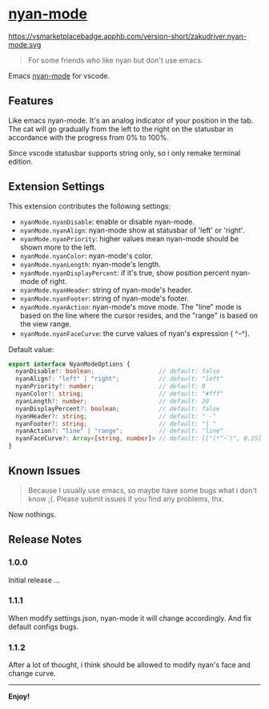 # [nyan-mode](https://github.com/zakudriver/nyan-mode-vscode)

https://vsmarketplacebadge.apphb.com/version-short/zakudriver.nyan-mode.svg

>For some friends who like nyan but don't use emacs.

Emacs [nyan-mode](https://github.com/TeMPOraL/nyan-mode) for vscode.

## Features

Like emacs nyan-mode. It's an analog indicator of your position in the tab. The cat will go gradually from the left to the right on the statusbar in accordance with the progress from 0% to 100%.

Since vscode statusbar supports string only, so i only remake terminal edition.

## Extension Settings

This extension contributes the following settings:

* `nyanMode.nyanDisable`: enable or disable nyan-mode.
* `nyanMode.nyanAlign`: nyan-mode show at statusbar of 'left' or 'right'.
* `nyanMode.nyanPriority`: higher values mean nyan-mode should be shown more to the left.
* `nyanMode.nyanColor`: nyan-mode's color.
* `nyanMode.nyanLength`: nyan-mode's length.
* `nyanMode.nyanDisplayPercent`: if it's true, show position percent nyan-mode of right.
* `nyanMode.nyanHeader`: string of nyan-mode's header.
* `nyanMode.nyanFooter`: string of nyan-mode's footer.
* `nyanMode.nyanAction`: nyan-mode's move mode. The "line" mode is based on the line where the cursor resides, and the "range" is based on the view range.
* `nyanMode.nyanFaceCurve`: the curve values of nyan's expression ( ^ｰ^).


Default value:
```typescript
export interface NyanModeOptions {
  nyanDisable?: boolean;                  // default: false
  nyanAlign?: "left" | "right";           // default: "left"
  nyanPriority?: number;                  // default: 0
  nyanColor?: string;                     // default: "#fff"
  nyanLength?: number;                    // default: 20
  nyanDisplayPercent?: boolean;           // default: false
  nyanHeader?: string;                    // default: " -"
  nyanFooter?: string;                    // default: "| "
  nyanAction?: "line" | "range";          // default: "line"
  nyanFaceCurve?: Array<[string, number]> // default: [["(*^ｰﾟ)", 0.25], ["( ^ｰ^)", 0.5], ["(^ｰ^ )", 0.75], ["(ﾟｰ^*)", 1]]
}
```

## Known Issues

>Because I usually use emacs, so maybe have some bugs what i don't know ;(. Please submit issues if you find any problems, thx.

Now nothings.

## Release Notes

### 1.0.0

Initial release ...

### 1.1.1

When modify settings.json, nyan-mode it will change accordingly.
And fix default configs bugs.

### 1.1.2

After a lot of thought, i think should be allowed to modify nyan's face and change curve.

---

**Enjoy!**

